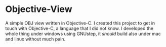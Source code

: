 Objective-View
==============

A simple OBJ view written in Objective-C. I created this project to get in touch with Objective-C, a
language that I did not know. I developed the whole thing under windows using GNUstep, it *should*
build also under mac and linux without much pain. 
